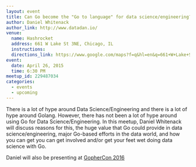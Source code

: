 ```yaml
---
layout: event
title: Can Go become the "Go to language" for data science/engineering­?
author: Daniel Whitenack
author_link: http://www.datadan.io/
venue:
  name: Hashrocket
  address: 661 W Lake St 3NE, Chicago, IL
  instructions: 
  directions_link: https://www.google.com/maps?f=q&hl=en&q=661+W+Lake+St+3NE,+Chicago,+IL,+60661,+us
event:
  date: April 26, 2015
  time: 6:30 PM
meetup_id: 229487034
categories:
  - events
  - upcoming
---
```

There is a lot of hype around Data Science/Engineering and there is a lot of hype around Golang. 
However, there has not been a lot of hype around using Go for Data Science/Engineering. 
In this meetup, Daniel Whitenack will discuss reasons for this, the huge value that 
Go could provide in data science/engineering, major Go-based efforts in the data world, 
and how you can get you can get involved and/or get your feet wet doing data science with Go. 

Daniel will also be presenting at [GopherCon 2016](https://gophercon.com/)